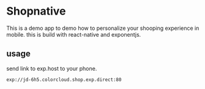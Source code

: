 # Shopnative
This is a demo app to demo how to personalize your shooping experience in mobile.
this is build with react-native and exponentjs.

## usage
send link to exp.host to your phone.
```
exp://jd-6h5.colorcloud.shop.exp.direct:80
```

